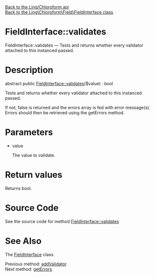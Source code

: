 [Back to the Ling/Chloroform api](https://github.com/lingtalfi/Chloroform/blob/master/doc/api/Ling/Chloroform.md)<br>
[Back to the Ling\Chloroform\Field\FieldInterface class](https://github.com/lingtalfi/Chloroform/blob/master/doc/api/Ling/Chloroform/Field/FieldInterface.md)


FieldInterface::validates
================



FieldInterface::validates — Tests and returns whether every validator attached to this instanced passed.




Description
================


abstract public [FieldInterface::validates](https://github.com/lingtalfi/Chloroform/blob/master/doc/api/Ling/Chloroform/Field/FieldInterface/validates.md)($value) : bool




Tests and returns whether every validator attached to this instanced passed.

If not, false is returned and the errors array is fed with error message(s).
Errors should then be retrieved using the getErrors method.




Parameters
================


- value

    The value to validate.


Return values
================

Returns bool.








Source Code
===========
See the source code for method [FieldInterface::validates](https://github.com/lingtalfi/Chloroform/blob/master/Field/FieldInterface.php#L47-L47)


See Also
================

The [FieldInterface](https://github.com/lingtalfi/Chloroform/blob/master/doc/api/Ling/Chloroform/Field/FieldInterface.md) class.

Previous method: [addValidator](https://github.com/lingtalfi/Chloroform/blob/master/doc/api/Ling/Chloroform/Field/FieldInterface/addValidator.md)<br>Next method: [getErrors](https://github.com/lingtalfi/Chloroform/blob/master/doc/api/Ling/Chloroform/Field/FieldInterface/getErrors.md)<br>

